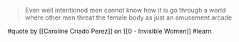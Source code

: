> Even well intentioned men cannot know how it is go through a world where other men threat the female body as just an amusement arcade

#quote by [[Caroline Criado Perez]] on [[0 - Invisible Women]] #learn